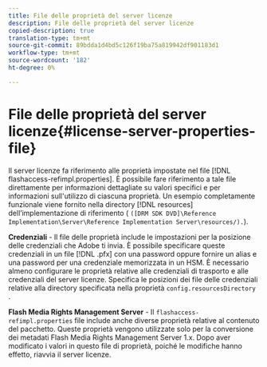 ```yaml
---
title: File delle proprietà del server licenze
description: File delle proprietà del server licenze
copied-description: true
translation-type: tm+mt
source-git-commit: 89bdda1d4bd5c126f19ba75a819942df901183d1
workflow-type: tm+mt
source-wordcount: '182'
ht-degree: 0%

---
```



# File delle proprietà del server licenze{#license-server-properties-file}

Il server licenze fa riferimento alle proprietà impostate nel file [!DNL flashaccess-refimpl.properties]. È possibile fare riferimento a tale file direttamente per informazioni dettagliate su valori specifici e per informazioni sull&#39;utilizzo di ciascuna proprietà. Un esempio completamente funzionale viene fornito nella directory [!DNL resources] dell’implementazione di riferimento ( `([DRM SDK DVD]\Reference Implementation\Server\Reference Implementation Server\resources/).`).

**Credenziali**  - Il file delle proprietà include le impostazioni per la posizione delle credenziali che Adobe ti invia. È possibile specificare queste credenziali in un file [!DNL .pfx] con una password oppure fornire un alias e una password per una credenziale memorizzata in un HSM. È necessario almeno configurare le proprietà relative alle credenziali di trasporto e alle credenziali del server licenze. Specifica le posizioni dei file delle credenziali relative alla directory specificata nella proprietà `config.resourcesDirectory` .

**Flash Media Rights Management Server**  - Il  `flashaccess-refimpl.properties` file include anche diverse proprietà relative al contenuto del pacchetto. Queste proprietà vengono utilizzate solo per la conversione dei metadati Flash Media Rights Management Server 1.x. Dopo aver modificato i valori in questo file di proprietà, poiché le modifiche hanno effetto, riavvia il server licenze.
